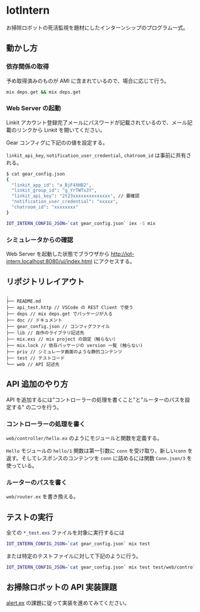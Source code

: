 # IotIntern

お掃除ロボットの死活監視を題材にしたインターンシップのプログラム一式。

## 動かし方

### 依存関係の取得

予め取得済みのものが AMI に含まれているので、場合に応じて行う。

```sh
mix deps.get && mix deps.get
```

### Web Server の起動

Linkit アカウント登録完了メールにパスワードが記載されているので、メール記載のリンクから Linkit を開いてください。

Gear コンフィグに下記のの値を設定する。

`linkit_api_key`, `notification_user_credential`, `chatroom_id` は事前に共有される。


```sh
$ cat gear_config.json
{
  "linkit_app_id": "a_BjF4XHB2",
  "linkit_group_id": "g_YrTWTxJY",
  "linkit_api_key": "2t23xxxxxxxxxxxxxx", // 要確認
  "notification_user_credential": "xxxxx",
  "chatroom_id": "xxxxxxxx"
}
```

```sh
IOT_INTERN_CONFIG_JSON=`cat gear_config.json` iex -S mix
```

### シミュレータからの確認

Web Server を起動した状態でブラウザから
http://iot-intern.localhost:8080/ui/index.html
にアクセスする。

## リポジトリレイアウト

```
.
├── README.md
├── api_test.http // VSCode の REST Client で使う
├── deps // mix deps.get でパッケージが入る
├── doc // ドキュメント
├── gear_config.json // コンフィグファイル
├── lib // 自作のライブラリ記述先
├── mix.exs // mix project の設定（触らない）
├── mix.lock // 依存パッケージの version 一覧 (触らない)
├── priv // シミュレータ画面のような静的コンテンツ
├── test // テストコード
└── web // API 記述先
```

## API 追加のやり方

API を追加するには"コントローラーの処理を書くこと"と"ルーターのパスを設定する" の二つを行う。

### コントローラーの処理を書く

`web/controller/hello.ex` のようにモジュールと関数を定義する。

`Hello` モジュールの `hello/1` 関数は第一引数に `conn` を受け取り、新しい`conn` を返す。そしてレスポンスのコンテンツを `conn` に詰めるには関数 `Conn.json/3` を使っている。

### ルーターのパスを書く

`web/router.ex` を書き換える。

## テストの実行

全ての `*_test.exs` ファイルを対象に実行するには

```sh
IOT_INTERN_CONFIG_JSON=`cat gear_config.json` mix test
```

または特定のテストファイルに対して下記のように行う。

```sh
IOT_INTERN_CONFIG_JSON=`cat gear_config.json` mix test test/web/controller/hello_test.exs
```

## お掃除ロボットの API 実装課題

[alert.ex](./web/controller/alert.ex) の課題に従って実装を進めてみてください。

